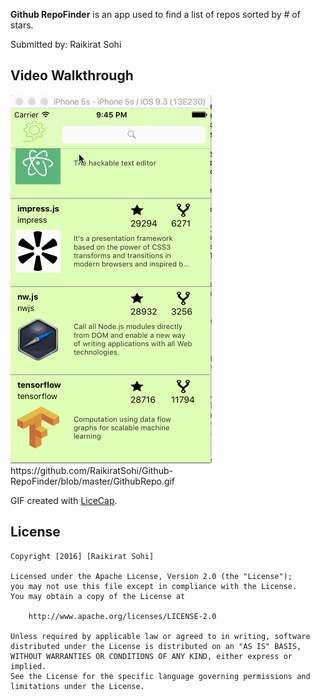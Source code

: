 


**Github RepoFinder** is an app used to find a list of repos sorted by # of stars. 

Submitted by: Raikirat Sohi

## Video Walkthrough 

<img src='https://github.com/RaikiratSohi/Github-RepoFinder/blob/master/GithubRepo.gif' title='Video Walkthrough' width='' alt='Video Walkthrough' />
https://github.com/RaikiratSohi/Github-RepoFinder/blob/master/GithubRepo.gif

GIF created with [LiceCap](http://www.cockos.com/licecap/).

## License

    Copyright [2016] [Raikirat Sohi]

    Licensed under the Apache License, Version 2.0 (the "License");
    you may not use this file except in compliance with the License.
    You may obtain a copy of the License at

        http://www.apache.org/licenses/LICENSE-2.0

    Unless required by applicable law or agreed to in writing, software
    distributed under the License is distributed on an "AS IS" BASIS,
    WITHOUT WARRANTIES OR CONDITIONS OF ANY KIND, either express or implied.
    See the License for the specific language governing permissions and
    limitations under the License.
